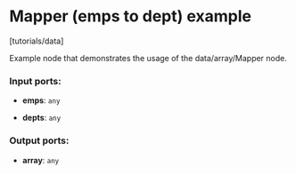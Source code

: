 # Mapper (emps to dept) example

[tutorials/data]

Example node that demonstrates the usage of the data/array/Mapper node.

### Input ports:

* __emps__: `any`


* __depts__: `any`


### Output ports:

* __array__: `any`


